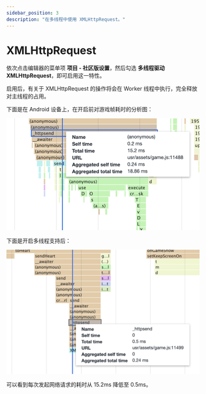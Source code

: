 ```yaml
---
sidebar_position: 3
description: "在多线程中使用 XMLHttpRequest。"
---
```


# XMLHttpRequest

依次点击编辑器的菜单项 **项目 - 社区版设置**，然后勾选 **多线程驱动 XMLHttpRequest**，即可启用这一特性。

启用后，有关于 XMLHttpRequest 的操作将会在 Worker 线程中执行，完全释放对主线程的占用。

下面是在 Android 设备上，在开启前对游戏帧耗时的分析图：

![alt text](./assets/th-a.png)

下面是开启多线程支持后：

![alt text](./assets/th-b.png)

可以看到每次发起网络请求的耗时从 15.2ms 降低至 0.5ms。
